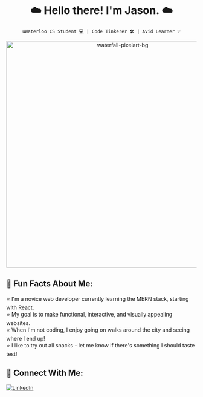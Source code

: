 <h1 align="center"> ☁️ Hello there! I'm Jason. ☁️ </h1>
 
<div align="center">
 
`uWaterloo CS Student 💻 | Code Tinkerer 🛠 | Avid Learner 💡`

<img src="https://user-images.githubusercontent.com/81478886/211448155-a8c4c20a-e50c-4125-9d46-82bdc8d6fd9a.jpg"
     alt="waterfall-pixelart-bg"
     width="600px"/>

<h2 align="left"> <b> 🤖 Fun Facts About Me:</b> </h2>

<p align="left">
⭐️ I'm a novice web developer currently learning the MERN stack, starting with React. <br>
⭐️ My goal is to make functional, interactive, and visually appealing websites. <br>
⭐️ When I'm not coding, I enjoy going on walks around the city and seeing where I end up! <br>
⭐️ I like to try out all snacks - let me know if there's something I should taste test! <br>
 </p>

<h2 align="left"> <b> 💬 Connect With Me:</b> </h2>
 
<p align="left">
  <a href="https://www.linkedin.com/in/jasonpann/">
    <img alt="LinkedIn" title="Add Me on LinkedIn!" src="https://custom-icon-badges.demolab.com/youtube/channel/subscribers/UCipSxT7a3rn81vGLw9lqRkg?color=%23E05D44&label=SUBSCRIBE&?logo=linked-in&logoColor=white&style=for-the-badge&labelColor=CE4630"/></a>
</p>
